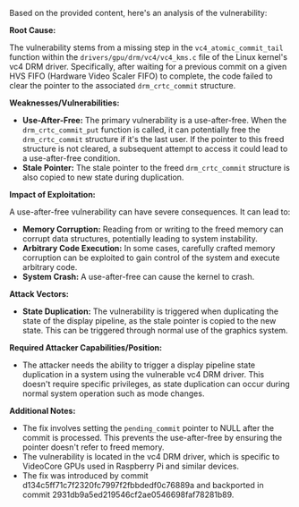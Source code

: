 Based on the provided content, here's an analysis of the vulnerability:

**Root Cause:**

The vulnerability stems from a missing step in the `vc4_atomic_commit_tail` function within the `drivers/gpu/drm/vc4/vc4_kms.c` file of the Linux kernel's vc4 DRM driver. Specifically, after waiting for a previous commit on a given HVS FIFO (Hardware Video Scaler FIFO) to complete, the code failed to clear the pointer to the associated `drm_crtc_commit` structure.

**Weaknesses/Vulnerabilities:**

*   **Use-After-Free:** The primary vulnerability is a use-after-free. When the `drm_crtc_commit_put` function is called, it can potentially free the `drm_crtc_commit` structure if it's the last user. If the pointer to this freed structure is not cleared, a subsequent attempt to access it could lead to a use-after-free condition.
*   **Stale Pointer:** The stale pointer to the freed `drm_crtc_commit` structure is also copied to new state during duplication.

**Impact of Exploitation:**

A use-after-free vulnerability can have severe consequences. It can lead to:

*   **Memory Corruption:** Reading from or writing to the freed memory can corrupt data structures, potentially leading to system instability.
*   **Arbitrary Code Execution:** In some cases, carefully crafted memory corruption can be exploited to gain control of the system and execute arbitrary code.
*   **System Crash:** A use-after-free can cause the kernel to crash.

**Attack Vectors:**

*   **State Duplication:** The vulnerability is triggered when duplicating the state of the display pipeline, as the stale pointer is copied to the new state. This can be triggered through normal use of the graphics system.

**Required Attacker Capabilities/Position:**

*   The attacker needs the ability to trigger a display pipeline state duplication in a system using the vulnerable vc4 DRM driver. This doesn't require specific privileges, as state duplication can occur during normal system operation such as mode changes.

**Additional Notes:**

*   The fix involves setting the `pending_commit` pointer to NULL after the commit is processed. This prevents the use-after-free by ensuring the pointer doesn't refer to freed memory.
*   The vulnerability is located in the vc4 DRM driver, which is specific to VideoCore GPUs used in Raspberry Pi and similar devices.
*   The fix was introduced by commit d134c5ff71c7f2320fc7997f2fbbdedf0c76889a and backported in commit 2931db9a5ed219546cf2ae0546698faf78281b89.